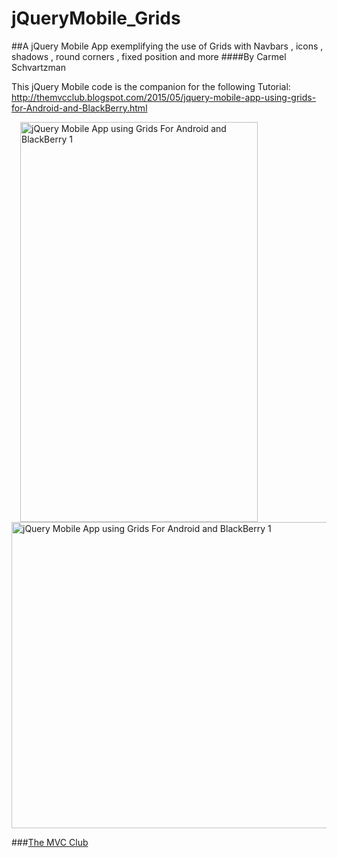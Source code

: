 # jQueryMobile_Grids
##A jQuery Mobile App exemplifying the use of Grids with Navbars , icons , shadows , round corners , fixed position and more
####By Carmel Schvartzman

This jQuery Mobile code is the companion for the following Tutorial:
 http://themvcclub.blogspot.com/2015/05/jquery-mobile-app-using-grids-for-Android-and-BlackBerry.html

<a href="http://themvcclub.blogspot.com/2015/05/jquery-mobile-app-using-grids-for-Android-and-BlackBerry.html" imageanchor="1" target="_self" style="margin-left: 1em; margin-right: 1em;">


<img alt="jQuery Mobile App using Grids For Android and BlackBerry  1   " border="0" height="640" src="http://1.bp.blogspot.com/-1J5qpZYewlc/VU9K5K-Q_xI/AAAAAAAAKmw/tHQUV3HFSwc/s640/3.png" width="380" />

<img alt="jQuery Mobile App using Grids For Android and BlackBerry   1  " border="0" height="490" src="http://2.bp.blogspot.com/-MEF0v0YGexw/VU9K28uiVYI/AAAAAAAAKl0/QiudSaauOWI/s640/1.png" width="540" />



</a>

###<a href="http://themvcclub.blogspot.com/"   target="_new"  >The MVC Club</a>


